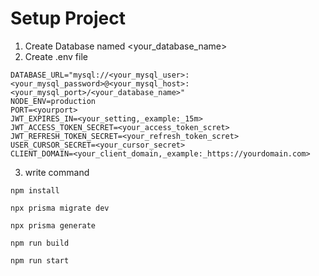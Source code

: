 # Setup Project

1. Create Database named <your_database_name>
2. Create .env file

```
DATABASE_URL="mysql://<your_mysql_user>:<your_mysql_password>@<your_mysql_host>:<your_mysql_port>/<your_database_name>"
NODE_ENV=production
PORT=<yourport>
JWT_EXPIRES_IN=<your_setting,_example:_15m>
JWT_ACCESS_TOKEN_SECRET=<your_access_token_scret>
JWT_REFRESH_TOKEN_SECRET=<your_refresh_token_scret>
USER_CURSOR_SECRET=<your_cursor_secret>
CLIENT_DOMAIN=<your_client_domain,_example:_https://yourdomain.com>
```

3. write command

```shell
npm install

npx prisma migrate dev

npx prisma generate

npm run build

npm run start
```
